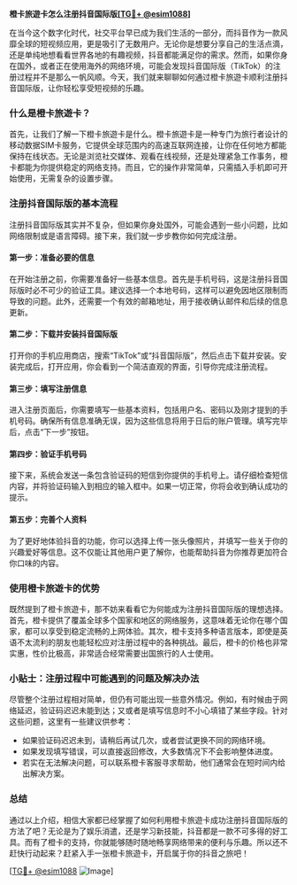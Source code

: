 **橙卡旅遊卡怎么注册抖音国际版[[TG💪+ @esim1088](https://t.me/s/esim1088)]**

在当今这个数字化时代，社交平台早已成为我们生活的一部分，而抖音作为一款风靡全球的短视频应用，更是吸引了无数用户。无论你是想要分享自己的生活点滴，还是单纯地想看看世界各地的有趣视频，抖音都能满足你的需求。然而，如果你身在国外，或者正在使用海外的网络环境，可能会发现抖音国际版（TikTok）的注册过程并不是那么一帆风顺。今天，我们就来聊聊如何通过橙卡旅遊卡顺利注册抖音国际版，让你轻松享受短视频的乐趣。

### 什么是橙卡旅遊卡？

首先，让我们了解一下橙卡旅遊卡是什么。橙卡旅遊卡是一种专门为旅行者设计的移动数据SIM卡服务，它提供全球范围内的高速互联网连接，让你在任何地方都能保持在线状态。无论是浏览社交媒体、观看在线视频，还是处理紧急工作事务，橙卡都能为你提供稳定的网络支持。而且，它的操作非常简单，只需插入手机即可开始使用，无需复杂的设置步骤。

### 注册抖音国际版的基本流程

注册抖音国际版其实并不复杂，但如果你身处国外，可能会遇到一些小问题，比如网络限制或是语言障碍。接下来，我们就一步步教你如何完成注册。

#### 第一步：准备必要的信息

在开始注册之前，你需要准备好一些基本信息。首先是手机号码，这是注册抖音国际版时必不可少的验证工具。建议选择一个本地号码，这样可以避免因地区限制而导致的问题。此外，还需要一个有效的邮箱地址，用于接收确认邮件和后续的信息更新。

#### 第二步：下载并安装抖音国际版

打开你的手机应用商店，搜索“TikTok”或“抖音国际版”，然后点击下载并安装。安装完成后，打开应用，你会看到一个简洁直观的界面，引导你完成注册流程。

#### 第三步：填写注册信息

进入注册页面后，你需要填写一些基本资料，包括用户名、密码以及刚才提到的手机号码。确保所有信息准确无误，因为这些信息将用于日后的账户管理。填写完毕后，点击“下一步”按钮。

#### 第四步：验证手机号码

接下来，系统会发送一条包含验证码的短信到你提供的手机号上。请仔细检查短信内容，并将验证码输入到相应的输入框中。如果一切正常，你将会收到确认成功的提示。

#### 第五步：完善个人资料

为了更好地体验抖音的功能，你可以选择上传一张头像照片，并填写一些关于你的兴趣爱好等信息。这不仅能让其他用户更了解你，也能帮助抖音为你推荐更加符合你口味的内容。

### 使用橙卡旅遊卡的优势

既然提到了橙卡旅遊卡，那不妨来看看它为何能成为注册抖音国际版的理想选择。首先，橙卡提供了覆盖全球多个国家和地区的网络服务，这意味着无论你在哪个国家，都可以享受到稳定流畅的上网体验。其次，橙卡支持多种语言版本，即使是英语不太流利的朋友也能轻松应对注册过程中的各种挑战。最后，橙卡的价格也非常实惠，性价比极高，非常适合经常需要出国旅行的人士使用。

### 小贴士：注册过程中可能遇到的问题及解决办法

尽管整个注册过程相对简单，但仍有可能出现一些意外情况。例如，有时候由于网络延迟，验证码迟迟未能到达；又或者是填写信息时不小心填错了某些字段。针对这些问题，这里有一些建议供参考：

- 如果验证码迟迟未到，请稍后再试几次，或者尝试更换不同的网络环境。
- 如果发现填写错误，可以直接返回修改，大多数情况下不会影响整体进度。
- 若实在无法解决问题，可以联系橙卡客服寻求帮助，他们通常会在短时间内给出解决方案。

### 总结

通过以上介绍，相信大家都已经掌握了如何利用橙卡旅遊卡成功注册抖音国际版的方法了吧？无论是为了娱乐消遣，还是学习新技能，抖音都是一款不可多得的好工具。而有了橙卡的支持，你就能够随时随地畅享网络带来的便利与乐趣。所以还不赶快行动起来？赶紧入手一张橙卡旅遊卡，开启属于你的抖音之旅吧！

[[TG💪+ @esim1088](https://t.me/s/esim1088) ![Image](https://i.postimg.cc/4NQfJmqS/Snipaste-2025-05-13-00-14-12.png)]